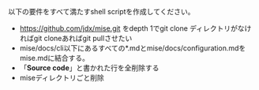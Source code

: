 以下の要件をすべて満たすshell scriptを作成してください。

- https://github.com/jdx/mise.git をdepth 1でgit clone
ディレクトリがなければgit cloneあればgit pullさせたい
- mise/docs/cli以下にあるすべての*.mdとmise/docs/configuration.mdをmise.mdに結合する。
- 「**Source code**」と書かれた行を全削除する
- miseディレクトリごと削除
